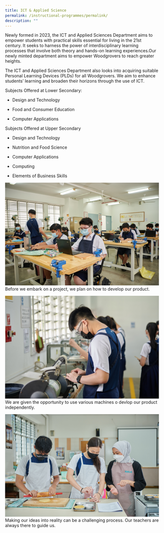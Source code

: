 ```yaml
---
title: ICT & Applied Science
permalink: /instructional-programmes/permalink/
description: ""
---
```

Newly formed in 2023, the ICT and Applied Sciences Department aims to empower students with practical skills essential for living in the 21st century. It seeks to harness the power of interdisciplinary learning processes that involve both theory and hands-on learning experiences.Our newly minted department aims to empower Woodgrovers to reach greater heights.

The ICT and Applied Sciences Department also looks into acquiring suitable Personal Learning Devices (PLDs) for all Woodgrovers. We aim to enhance students’ learning and broaden their horizons through the use of ICT.

Subjects Offered at Lower Secondary:

*   Design and Technology
    
*   Food and Consumer Education
    
*   Computer Applications
    

Subjects Offered at Upper Secondary 

*   Design and Technology
    
*   Nutrition and Food Science 
    
*   Computer Applications
    
*   Computing
    
*   Elements of Business Skills
    

![](/images/IP%20Departments/Applied%20Sciences/WGS_020.jpg)
Before we embark on a project, we plan on how to develop our product.


![](/images/IP%20Departments/Applied%20Sciences/WGS_010%20(1).jpg)
We are given the opportunity to use various machines o devlop our product independently.

![](/images/IP%20Departments/Applied%20Sciences/WGS_123%20(2).jpg)
Making our ideas into reality can be a challenging process. Our teachers are always there to guide us.